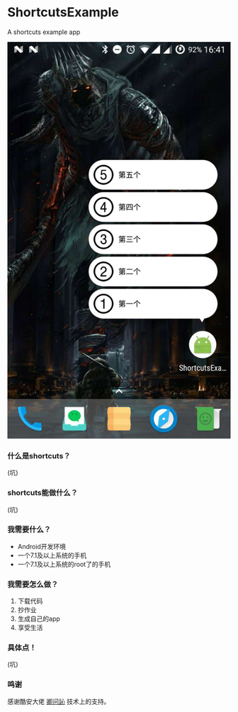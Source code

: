 # ShortcutsExample
A shortcuts example app

![](https://github.com/yhx5768/ImageBed/blob/master/ShortcutsExample/1224984635.jpg?raw=true)

### 什么是shortcuts？
(坑)

### shortcuts能做什么？
(坑)

### 我需要什么？
- Android开发环境
- 一个7.1及以上系统的手机
- 一个7.1及以上系统的root了的手机

### 我需要怎么做？
1. 下载代码
1. 抄作业
1. 生成自己的app
1. 享受生活

### 具体点！
(坑)

### 鸣谢
感谢酷安大佬
[卿问訫](http://www.coolapk.com/u/512690)
技术上的支持。
